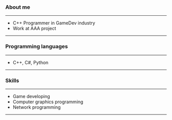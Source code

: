 ### About me
___
* C++ Programmer in GameDev industry
* Work at AAA project
___

### Programming languages
___
* C++, C#, Python
___

### Skills
___
* Game developing
* Computer graphics programming
* Network programming
___

<!--
**rykvlv/rykvlv** is a ✨ _special_ ✨ repository because its `README.md` (this file) appears on your GitHub profile.

Here are some ideas to get you started:

- 🔭 I’m currently working on ...
- 🌱 I’m currently learning ...
- 👯 I’m looking to collaborate on ...
- 🤔 I’m looking for help with ...
- 💬 Ask me about ...
- 📫 How to reach me: ...
- 😄 Pronouns: ...
- ⚡ Fun fact: ...
-->
